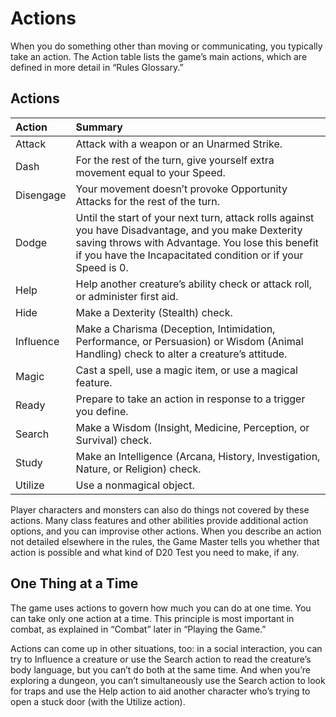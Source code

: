 # Actions

When you do something other than moving or communicating, you typically take an action. The Action table lists the game’s main actions, which are defined in more detail in “Rules Glossary.”

## Actions

| Action      | Summary                                                                                                               |
| :---------- | :-------------------------------------------------------------------------------------------------------------------- |
| Attack      | Attack with a weapon or an Unarmed Strike.                                                                            |
| Dash        | For the rest of the turn, give yourself extra movement equal to your Speed.                                           |
| Disengage   | Your movement doesn’t provoke Opportunity Attacks for the rest of the turn.                                           |
| Dodge       | Until the start of your next turn, attack rolls against you have Disadvantage, and you make Dexterity saving throws with Advantage. You lose this benefit if you have the Incapacitated condition or if your Speed is 0. |
| Help        | Help another creature’s ability check or attack roll, or administer first aid.                                          |
| Hide        | Make a Dexterity (Stealth) check.                                                                                     |
| Influence   | Make a Charisma (Deception, Intimidation, Performance, or Persuasion) or Wisdom (Animal Handling) check to alter a creature’s attitude. |
| Magic       | Cast a spell, use a magic item, or use a magical feature.                                                             |
| Ready       | Prepare to take an action in response to a trigger you define.                                                        |
| Search      | Make a Wisdom (Insight, Medicine, Perception, or Survival) check.                                                     |
| Study       | Make an Intelligence (Arcana, History, Investigation, Nature, or Religion) check.                                     |
| Utilize     | Use a nonmagical object.                                                                                              |

Player characters and monsters can also do things not covered by these actions. Many class features and other abilities provide additional action options, and you can improvise other actions. When you describe an action not detailed elsewhere in the rules, the Game Master tells you whether that action is possible and what kind of D20 Test you need to make, if any.

## One Thing at a Time

The game uses actions to govern how much you can do at one time. You can take only one action at a time. This principle is most important in combat, as explained in “Combat” later in “Playing the Game.”

Actions can come up in other situations, too: in a social interaction, you can try to Influence a creature or use the Search action to read the creature’s body language, but you can’t do both at the same time. And when you’re exploring a dungeon, you can’t simultaneously use the Search action to look for traps and use the Help action to aid another character who’s trying to open a stuck door (with the Utilize action).